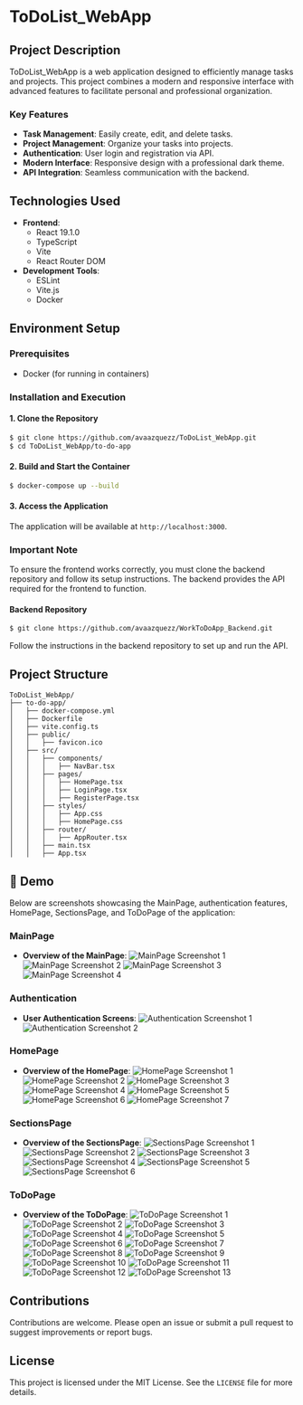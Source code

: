 # ToDoList_WebApp

## Project Description
ToDoList_WebApp is a web application designed to efficiently manage tasks and projects. This project combines a modern and responsive interface with advanced features to facilitate personal and professional organization.

### Key Features
- **Task Management**: Easily create, edit, and delete tasks.
- **Project Management**: Organize your tasks into projects.
- **Authentication**: User login and registration via API.
- **Modern Interface**: Responsive design with a professional dark theme.
- **API Integration**: Seamless communication with the backend.

## Technologies Used
- **Frontend**:
  - React 19.1.0
  - TypeScript
  - Vite
  - React Router DOM
- **Development Tools**:
  - ESLint
  - Vite.js
  - Docker

## Environment Setup

### Prerequisites
- Docker (for running in containers)

### Installation and Execution

#### 1. Clone the Repository
```bash
$ git clone https://github.com/avaazquezz/ToDoList_WebApp.git
$ cd ToDoList_WebApp/to-do-app
```

#### 2. Build and Start the Container
```bash
$ docker-compose up --build
```

#### 3. Access the Application
The application will be available at `http://localhost:3000`.

### Important Note
To ensure the frontend works correctly, you must clone the backend repository and follow its setup instructions. The backend provides the API required for the frontend to function.

#### Backend Repository
```bash
$ git clone https://github.com/avaazquezz/WorkToDoApp_Backend.git
```
Follow the instructions in the backend repository to set up and run the API.

## Project Structure
```
ToDoList_WebApp/
├── to-do-app/
│   ├── docker-compose.yml
│   ├── Dockerfile
│   ├── vite.config.ts
│   ├── public/
│   │   ├── favicon.ico
│   ├── src/
│   │   ├── components/
│   │   │   ├── NavBar.tsx
│   │   ├── pages/
│   │   │   ├── HomePage.tsx
│   │   │   ├── LoginPage.tsx
│   │   │   ├── RegisterPage.tsx
│   │   ├── styles/
│   │   │   ├── App.css
│   │   │   ├── HomePage.css
│   │   ├── router/
│   │   │   ├── AppRouter.tsx
│   │   ├── main.tsx
│   │   ├── App.tsx
```

## 🎥 Demo
Below are screenshots showcasing the MainPage, authentication features, HomePage, SectionsPage, and ToDoPage of the application:

### MainPage
- **Overview of the MainPage**:
  ![MainPage Screenshot 1](src/assets/demo/1.MainPage/MainPage1.png)
  ![MainPage Screenshot 2](src/assets/demo/1.MainPage/MainPage2.png)
  ![MainPage Screenshot 3](src/assets/demo/1.MainPage/MainPage3.png)
  ![MainPage Screenshot 4](src/assets/demo/1.MainPage/MainPage4.png)

### Authentication
- **User Authentication Screens**:
  ![Authentication Screenshot 1](src/assets/demo/2.authUser/Auth1.png)
  ![Authentication Screenshot 2](src/assets/demo/2.authUser/Auth2.png)

### HomePage
- **Overview of the HomePage**:
  ![HomePage Screenshot 1](src/assets/demo/3.HomePage/Home1.png)
  ![HomePage Screenshot 2](src/assets/demo/3.HomePage/Home2.png)
  ![HomePage Screenshot 3](src/assets/demo/3.HomePage/Home3.png)
  ![HomePage Screenshot 4](src/assets/demo/3.HomePage/Home4.png)
  ![HomePage Screenshot 5](src/assets/demo/3.HomePage/Home5.png)
  ![HomePage Screenshot 6](src/assets/demo/3.HomePage/Home6.png)
  ![HomePage Screenshot 7](src/assets/demo/3.HomePage/Home7.png)

### SectionsPage
- **Overview of the SectionsPage**:
  ![SectionsPage Screenshot 1](src/assets/demo/4.SectionsPage/Sec1.png)
  ![SectionsPage Screenshot 2](src/assets/demo/4.SectionsPage/Sec2.png)
  ![SectionsPage Screenshot 3](src/assets/demo/4.SectionsPage/Sec3.png)
  ![SectionsPage Screenshot 4](src/assets/demo/4.SectionsPage/Sec4.png)
  ![SectionsPage Screenshot 5](src/assets/demo/4.SectionsPage/Sec5.png)
  ![SectionsPage Screenshot 6](src/assets/demo/4.SectionsPage/Sec6.png)

### ToDoPage
- **Overview of the ToDoPage**:
  ![ToDoPage Screenshot 1](src/assets/demo/5.ToDoPage/ToDo1.png)
  ![ToDoPage Screenshot 2](src/assets/demo/5.ToDoPage/ToDo2.png)
  ![ToDoPage Screenshot 3](src/assets/demo/5.ToDoPage/ToDo3.png)
  ![ToDoPage Screenshot 4](src/assets/demo/5.ToDoPage/ToDo4.png)
  ![ToDoPage Screenshot 5](src/assets/demo/5.ToDoPage/ToDo5.png)
  ![ToDoPage Screenshot 6](src/assets/demo/5.ToDoPage/ToDo6.png)
  ![ToDoPage Screenshot 7](src/assets/demo/5.ToDoPage/ToDo7.png)
  ![ToDoPage Screenshot 8](src/assets/demo/5.ToDoPage/ToDo8.png)
  ![ToDoPage Screenshot 9](src/assets/demo/5.ToDoPage/ToDo9.png)
  ![ToDoPage Screenshot 10](src/assets/demo/5.ToDoPage/ToDo10.png)
  ![ToDoPage Screenshot 11](src/assets/demo/5.ToDoPage/ToDo11.png)
  ![ToDoPage Screenshot 12](src/assets/demo/5.ToDoPage/ToDo12.png)
  ![ToDoPage Screenshot 13](src/assets/demo/5.ToDoPage/ToDo13.png)

## Contributions
Contributions are welcome. Please open an issue or submit a pull request to suggest improvements or report bugs.

## License
This project is licensed under the MIT License. See the `LICENSE` file for more details.